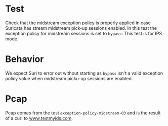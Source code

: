 # Test

Check that the midstream exception policy is properly applied in case Suricata
has stream midstream pick-up sessions enabled. In this test the exception policy
for midstream sessions is set to ``bypass``. This test is for IPS mode.

# Behavior

We expect Suri to error out without starting as ``bypass`` isn't a valid
exception policy value when midstream picku-up sessions are enabled.

# Pcap

Pcap comes from the test ``exception-policy-midstream-03`` and is the result of a
curl to www.testmyids.com.
